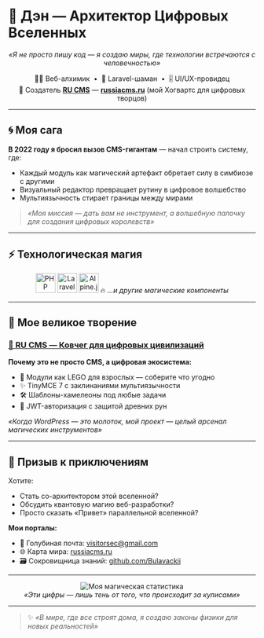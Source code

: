 # 🌟 Дэн — Архитектор Цифровых Вселенных 

<p align="center">
  <em>«Я не просто пишу код — я создаю миры, где технологии встречаются с человечностью»</em>
</p>

<p align="center">
  🧙‍♂️ Веб-алхимик &nbsp;•&nbsp; 🔮 Laravel-шаман &nbsp;•&nbsp; 🎚 UI/UX-провидец <br>
  🌌 Создатель <a href="https://github.com/Bulavackii/Ru-CMS" target="_blank"><strong>RU CMS</strong></a> — <a href="https://russiacms.ru" target="_blank"><strong>russiacms.ru</strong></a> (мой Хогвартс для цифровых творцов)
</p>

---

## 🌀 Моя сага

**В 2022 году я бросил вызов CMS-гигантам** — начал строить систему, где:
- Каждый модуль как магический артефакт обретает силу в симбиозе с другими
- Визуальный редактор превращает рутину в цифровое волшебство
- Мультиязычность стирает границы между мирами

> *«Моя миссия — дать вам не инструмент, а волшебную палочку для создания цифровых королевств»*

---

## ⚡ Технологическая магия

<p align="center">
  <img src="https://cdn.jsdelivr.net/gh/devicons/devicon/icons/php/php-original.svg" width="40" alt="PHP" title="Философский камень веба"/>
  <img src="https://laravel.com/img/logomark.min.svg" width="40" alt="Laravel" title="Мой посох цифровой алхимии" style="filter: hue-rotate(20deg)"/>
  <img src="https://cdn.jsdelivr.net/gh/devicons/devicon/icons/alpinejs/alpinejs-original.svg" width="40" alt="Alpine.js" title="Домашний дух интерфейсов"/>
  🔥 <em>...и другие магические компоненты</em>
</p>

---

## 🏰 Мое великое творение

### [🚀 RU CMS — Ковчег для цифровых цивилизаций](https://github.com/Bulavackii/Ru-CMS)

**Почему это не просто CMS, а цифровая экосистема:**
- 🧩 Модули как LEGO для взрослых — соберите что угодно
- ✨ TinyMCE 7 с заклинаниями мультиязычности
- 🛠 Шаблоны-хамелеоны под любые задачи
- 🔮 JWT-авторизация с защитой древних рун

*«Когда WordPress — это молоток, мой проект — целый арсенал магических инструментов»*

---

## 📯 Призыв к приключениям

Хотите:
- Стать со-архитектором этой вселенной?
- Обсудить квантовую магию веб-разработки?
- Просто сказать «Привет» параллельной вселенной?

**Мои порталы:**
- 📮 Голубиная почта: [visitorsec@gmail.com](mailto:visitorsec@gmail.com)
- 🌐 Карта мира: [russiacms.ru](https://russiacms.ru)
- 🗃 Сокровищница знаний: [github.com/Bulavackii](https://github.com/Bulavackii)

---

<p align="center">
  <img src="https://github-readme-stats.vercel.app/api?username=Bulavackii&show_icons=true&theme=tokyonight&hide=prs" alt="Моя магическая статистика">
  <br>
  <em>«Эти цифры — лишь тень от того, что происходит за кулисами»</em>
</p>

---

> ✨ *«В мире, где все строят дома, я создаю законы физики для новых реальностей»*
